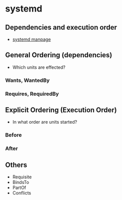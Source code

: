 # systemd

## Dependencies and execution order
- [systemd manpage](https://www.freedesktop.org/software/systemd/man/systemd.unit.html)

## General Ordering (dependencies)
- Which units are effected?

### Wants, WantedBy

### Requires, RequiredBy

## Explicit Ordering (Execution Order)
- In what order are units started?

### Before

### After


## Others
- Requisite
- BindsTo
- PartOf
- Conflicts
